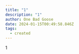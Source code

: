 ```yaml
---
title: "1"
description: "1"
author: One Bad Goose
date: 2024-01-15T00:49:58.846Z
tags:
  - created
---
```

1